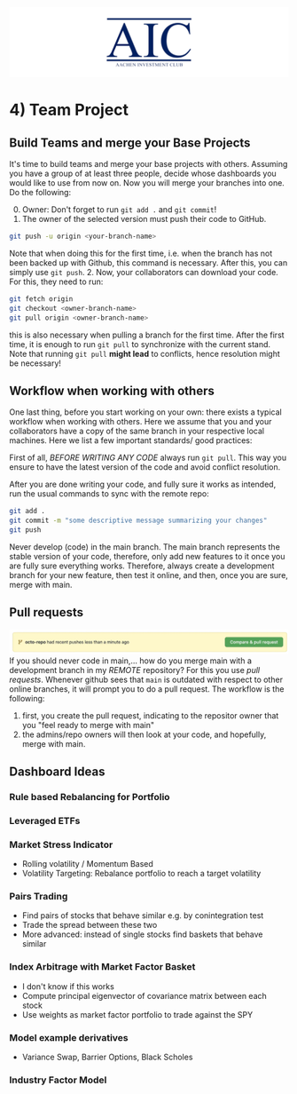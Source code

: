![AIC](../images/aic_banner.png)

# 4) Team Project


## Build Teams and merge your Base Projects
It's time to build teams and merge your base projects with others. Assuming you have a group of at least three people, decide whose dashboards you would like to use from now on. Now you will merge your branches into one. Do the following: 

0. Owner: Don't forget to run `git add .` and `git commit`!   
1. The owner of the selected version must push their code to GitHub. 
```sh 
git push -u origin <your-branch-name>
```
Note that when doing this for the first time, i.e. when the branch has not been backed up with Github, this command is necessary. After this, you can simply use `git push`.
2. Now, your collaborators can download your code. For this, they need to run: 
```sh
git fetch origin
git checkout <owner-branch-name>
git pull origin <owner-branch-name> 
```
this is also necessary when pulling a branch for the first time. After the first time, it is enough to run `git pull` to synchronize with the current stand. Note that running `git pull` **might lead** to conflicts, hence resolution might be necessary!

## Workflow when working with others
One last thing, before you start working on your own: there exists a typical workflow when working with others. Here we assume that you and your collaborators have a copy of the same branch in your respective local machines. Here we list a few important standards/ good practices:  

First of all, *BEFORE WRITING ANY CODE* always run `git pull`. This way you ensure to have the latest version of the code and avoid conflict resolution. 

After you are done writing your code, and fully sure it works as intended, run the usual commands to sync with the remote repo:  
```sh
git add . 
git commit -m "some descriptive message summarizing your changes" 
git push
```

Never develop (code) in the main branch. The main branch represents the stable version of your code, therefore, only add new features to it once you are fully sure everything works. Therefore, always create a development branch for your new feature, then test it online, and then, once you are sure, merge with main.


## Pull requests

![pull request](../images/pull_request.webp)
If you should never code in main,... how do you merge main with a development branch in my *REMOTE* repository? For this you use *pull requests*. Whenever github sees that `main` is outdated with respect to other online branches, it will prompt you to do a pull request. The workflow is the following: 
1. first, you create the pull request, indicating to the repositor owner that you "feel ready to merge with main"
2. the admins/repo owners will then look at your code, and hopefully, merge with main.

## Dashboard Ideas

### Rule based Rebalancing for Portfolio

### Leveraged ETFs

### Market Stress Indicator
- Rolling volatility / Momentum Based
- Volatility Targeting: Rebalance portfolio to reach a target volatility

### Pairs Trading
- Find pairs of stocks that behave similar e.g. by conintegration test
- Trade the spread between these two
- More advanced: instead of single stocks find baskets that behave similar

### Index Arbitrage with Market Factor Basket
- I don't know if this works
- Compute principal eigenvector of covariance matrix between each stock
- Use weights as market factor portfolio to trade against the SPY

### Model example derivatives
- Variance Swap, Barrier Options, Black Scholes

### Industry Factor Model